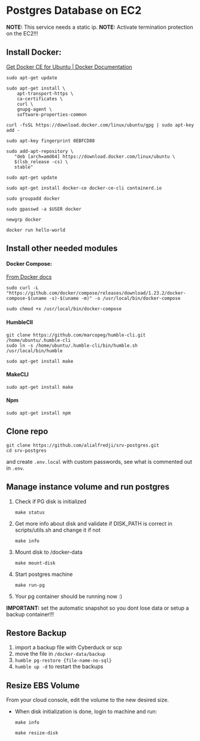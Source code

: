 # Postgres Database on EC2

**NOTE:** This service needs a static ip.
**NOTE:** Activate termination protection on the EC2!!!

## Install Docker:
[Get Docker CE for Ubuntu | Docker Documentation](https://docs.docker.com/install/linux/docker-ce/ubuntu/)

```
sudo apt-get update

sudo apt-get install \
    apt-transport-https \
    ca-certificates \
    curl \
    gnupg-agent \
    software-properties-common

curl -fsSL https://download.docker.com/linux/ubuntu/gpg | sudo apt-key add -

sudo apt-key fingerprint 0EBFCD88

sudo add-apt-repository \
   "deb [arch=amd64] https://download.docker.com/linux/ubuntu \
   $(lsb_release -cs) \
   stable"
   
sudo apt-get update

sudo apt-get install docker-ce docker-ce-cli containerd.io

sudo groupadd docker

sudo gpasswd -a $USER docker

newgrp docker

docker run hello-world
```

## Install other needed modules

#### Docker Compose:

[From Docker docs](https://docs.docker.com/compose/install/)

```
sudo curl -L "https://github.com/docker/compose/releases/download/1.23.2/docker-compose-$(uname -s)-$(uname -m)" -o /usr/local/bin/docker-compose

sudo chmod +x /usr/local/bin/docker-compose
```

#### HumbleClI

```
git clone https://github.com/marcopeg/humble-cli.git /home/ubuntu/.humble-cli
sudo ln -s /home/ubuntu/.humble-cli/bin/humble.sh /usr/local/bin/humble

sudo apt-get install make

```

#### MakeCLI

```
sudo apt-get install make
```

#### Npm

```
sudo apt-get install npm
```

## Clone repo

```
git clone https://github.com/alialfredji/srv-postgres.git
cd srv-postgres
```

and create `.env.local` with custom passwords, see what is commented out in `.env`.

## Manage instance volume and run postgres

1. Check if PG disk is initialized
    ````
    make status
    ````
2. Get more info about disk and validate if DISK_PATH is correct in scripts/utils.sh and change it if not
    ````
    make info
    ````
3. Mount disk to /docker-data
    ```
    make mount-disk
    ```
4. Start postgres machine
    ```
    make run-pg
    ```
5. Your pg container should be running now :)

**IMPORTANT:** set the automatic snapshot so you dont lose data or setup a backup container!!!

## Restore Backup

1. import a backup file with Cyberduck or scp
2. move the file in `/docker-data/backup`
3. `humble pg-restore {file-name-no-sql}`
4. `humble up -d` to restart the backups


## Resize EBS Volume

From your cloud console, edit the volume to the new desired size.

* When disk initialization is done, login to machine and run:
    ````
    make info

    make resize-disk
    ````


